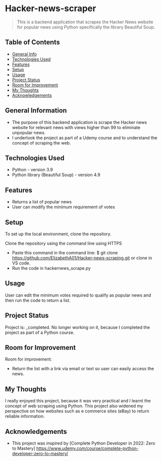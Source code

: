 # Hacker-news-scraper
> This is a backend application that scrapes the Hacker News website for popular news using Python specifically the library Beautiful Soup.

## Table of Contents
* [General Info](#general-information)
* [Technologies Used](#technologies-used)
* [Features](#features)
* [Setup](#setup)
* [Usage](#usage)
* [Project Status](#project-status)
* [Room for Improvement](#room-for-improvement)
* [My Thoughts](#my-thoughts)
* [Acknowledgements](#acknowledgements)


## General Information
- The purpose of this backend application is scrape the Hacker news website for relevant news with views higher than 99 to eliminate unpopular news.
- I undertook the project as part of a Udemy course and to understand the concept of scraping the web. 


## Technologies Used
- Python - version 3.9
- Python library (Beautiful Soup) - version 4.9


## Features
- Returns a list of popular news
- User can modify the minimum requirement of votes  


## Setup
To set up the local environment, clone the repository. 

Clone the repository using the command line using HTTPS
- Paste this command in the command line: $ git clone https://github.com/ElizabethA01/Hacker-news-scraping.git or clone in VS code. 
- Run the code in hackernews_scrape.py


## Usage
User can edit the minimum votes required to qualify as popular news and then run the code to return a list.


## Project Status
Project is: _completed. No longer working on it, because I completed the project as part of a Python course.


## Room for Improvement
Room for improvement:
- Return the list with a link via email or text so user can easily access the news. 


## My Thoughts
I really enjoyed this project, because it was very practical and I learnt the concept of web scraping using Python. This project also widened my perspective on how websites such as e commerce sites (eBay) to return reliable information. 


## Acknowledgements
- This project was inspired by [Complete Python Developer in 2022: Zero to Mastery] https://www.udemy.com/course/complete-python-developer-zero-to-mastery/



